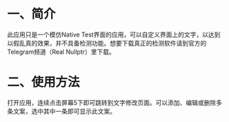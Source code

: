 # 一、简介
此应用只是一个模仿Native Test界面的应用，可以自定义界面上的文字，以达到以假乱真的效果，并不具备检测功能。想要下载真正的检测软件请到官方的Telegram频道（Real Nullptr）里下载。

# 二、使用方法
打开应用，连续点击屏幕5下即可跳转到文字修改页面。可以添加、编辑或删除多条文案，选中其中一条即可显示此文案。